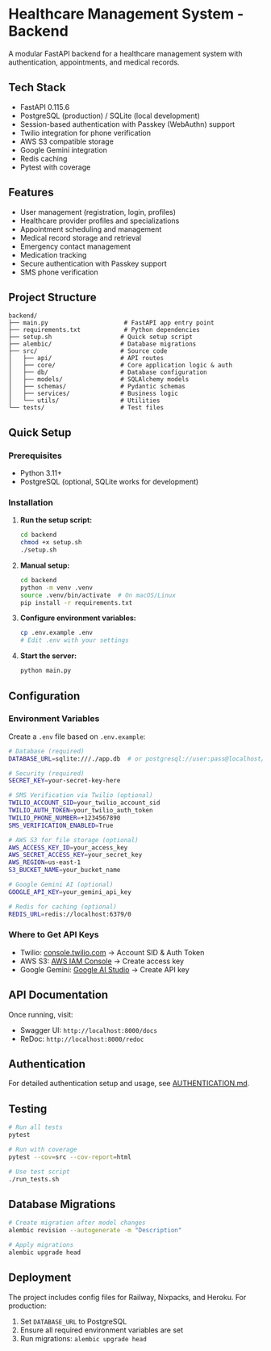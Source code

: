 # Healthcare Management System - Backend

A modular FastAPI backend for a healthcare management system with authentication, appointments, and medical records.

## Tech Stack

- FastAPI 0.115.6
- PostgreSQL (production) / SQLite (local development)
- Session-based authentication with Passkey (WebAuthn) support
- Twilio integration for phone verification
- AWS S3 compatible storage
- Google Gemini integration
- Redis caching
- Pytest with coverage

## Features

- User management (registration, login, profiles)
- Healthcare provider profiles and specializations
- Appointment scheduling and management
- Medical record storage and retrieval
- Emergency contact management
- Medication tracking
- Secure authentication with Passkey support
- SMS phone verification

## Project Structure

```
backend/
├── main.py                     # FastAPI app entry point
├── requirements.txt            # Python dependencies
├── setup.sh                   # Quick setup script
├── alembic/                   # Database migrations
├── src/                       # Source code
│   ├── api/                   # API routes
│   ├── core/                  # Core application logic & auth
│   ├── db/                    # Database configuration
│   ├── models/                # SQLAlchemy models
│   ├── schemas/               # Pydantic schemas
│   ├── services/              # Business logic
│   └── utils/                 # Utilities
└── tests/                     # Test files
```

## Quick Setup

### Prerequisites

- Python 3.11+
- PostgreSQL (optional, SQLite works for development)

### Installation

1. **Run the setup script:**

   ```bash
   cd backend
   chmod +x setup.sh
   ./setup.sh
   ```

2. **Manual setup:**

   ```bash
   cd backend
   python -m venv .venv
   source .venv/bin/activate  # On macOS/Linux
   pip install -r requirements.txt
   ```

3. **Configure environment variables:**

   ```bash
   cp .env.example .env
   # Edit .env with your settings
   ```

4. **Start the server:**
   ```bash
   python main.py
   ```

## Configuration

### Environment Variables

Create a `.env` file based on `.env.example`:

```bash
# Database (required)
DATABASE_URL=sqlite:///./app.db  # or postgresql://user:pass@localhost/dbname

# Security (required)
SECRET_KEY=your-secret-key-here

# SMS Verification via Twilio (optional)
TWILIO_ACCOUNT_SID=your_twilio_account_sid
TWILIO_AUTH_TOKEN=your_twilio_auth_token
TWILIO_PHONE_NUMBER=+1234567890
SMS_VERIFICATION_ENABLED=True

# AWS S3 for file storage (optional)
AWS_ACCESS_KEY_ID=your_access_key
AWS_SECRET_ACCESS_KEY=your_secret_key
AWS_REGION=us-east-1
S3_BUCKET_NAME=your_bucket_name

# Google Gemini AI (optional)
GOOGLE_API_KEY=your_gemini_api_key

# Redis for caching (optional)
REDIS_URL=redis://localhost:6379/0
```

### Where to Get API Keys

- Twilio: [console.twilio.com](https://console.twilio.com) → Account SID & Auth Token
- AWS S3: [AWS IAM Console](https://console.aws.amazon.com/iam/) → Create access key
- Google Gemini: [Google AI Studio](https://makersuite.google.com/app/apikey) → Create API key

## API Documentation

Once running, visit:

- Swagger UI: `http://localhost:8000/docs`
- ReDoc: `http://localhost:8000/redoc`

## Authentication

For detailed authentication setup and usage, see [AUTHENTICATION.md](./AUTHENTICATION.md).

## Testing

```bash
# Run all tests
pytest

# Run with coverage
pytest --cov=src --cov-report=html

# Use test script
./run_tests.sh
```

## Database Migrations

```bash
# Create migration after model changes
alembic revision --autogenerate -m "Description"

# Apply migrations
alembic upgrade head
```

## Deployment

The project includes config files for Railway, Nixpacks, and Heroku. For production:

1. Set `DATABASE_URL` to PostgreSQL
2. Ensure all required environment variables are set
3. Run migrations: `alembic upgrade head`
